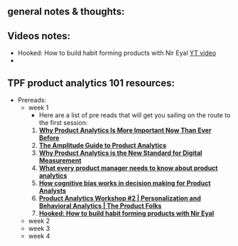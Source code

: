 ## general notes & thoughts: 




## Videos notes: 
- Hooked: How to build habit forming products with Nir Eyal [YT video](https://www.youtube.com/watch?v=kKCBNL9zUDM&ab_channel=TheProductFolks)
- 





## TPF product analytics 101 resources: 
- Prereads: 
	- week 1
		- Here are a list of pre reads that will get you sailing on the route to the first session:  
		1. [**Why Product Analytics Is More Important Now Than Ever Before**](https://craptalks.com/blog/2021/05/why-product-analytics-is-more-important-now-than-ever-before/)  
		2. **[The Amplitude Guide to Product Analytics](https://amplitude.com/product-analytics?utm_source=tpf&utm_medium=Events&utm_campaign=pac)**  
		3. **[Why Product Analytics is the New Standard for Digital Measurement](https://amplitude.com/blog/harvard-business-review-digital-disruption?utm_source=tpf&utm_medium=Events&utm_campaign=pac)**  
		4. **[What every product manager needs to know about product analytics](https://www.atlassian.com/agile/product-management/product-analytics)**  
		5. **[How cognitive bias works in decision making for Product Analysts](https://upload.wikimedia.org/wikipedia/commons/6/65/Cognitive_bias_codex_en.svg)**  
		6. **[Product Analytics Workshop #2 | Personalization and Behavioral Analytics | The Product Folks](https://www.youtube.com/watch?v=dvvGJHk_hoo&list=PLHJHMiGyA5UJuadgR2VRsXlaUYyFp6pLN&index=43)**  
		7. [**Hooked: How to build habit forming products with Nir Eyal**](https://www.youtube.com/watch?v=kKCBNL9zUDM)
	- week 2
	- week 3
	- week 4